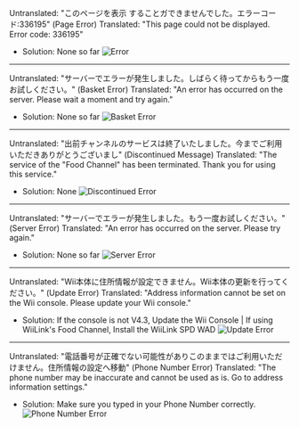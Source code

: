 Untranslated: "このページを表示 することガできませんでした。エラーコード:336195" (Page Error)
Translated: "This page could not be displayed. Error code: 336195"
- Solution: None so far
  ![Error](https://cdn.discordapp.com/attachments/1157753440898908202/1157753851856830614/Food.jpg?ex=65341fcc&is=6521aacc&hm=925479df364be0ea2a14898602ac6d86b98bd7aceb018ac8079b7a06825557a5&)
____
Untranslated: "サーバーでエラーが発生しました。しばらく待ってからもう一度お試しください。" (Basket Error)
Translated: "An error has occurred on the server. Please wait a moment and try again."
- Solution: None so far
  ![Basket Error](https://github.com/nami1yt/Japanese-Wii-Errors/assets/135884307/a4490c53-4f17-4a43-b3a5-27a1e5ae20ab)
____
Untranslated: "出前チャンネルのサービスは終了いたしました。今までご利用いただきありがとうございまし" (Discontinued Message)
Translated: "The service of the "Food Channel" has been terminated. Thank you for using this service."
- Solution: None
 ![Discontinued Error](https://github.com/nami1yt/Japanese-Wii-Errors/assets/135884307/b461d652-b13f-4292-95f8-6280878813b4)
____
Untranslated: "サーバーでエラーが発生しました。もう一度お試しください。" (Server Error)
Translated: "An error has occurred on the server. Please try again."
- Solution: None so far
  ![Server Error](https://github.com/nami1yt/Japanese-Wii-Errors/assets/135884307/5f7c0315-0728-4ae2-ac67-0443d33573d5)
____
Untranslated: "Wii本体に住所情報が設定できません。Wii本体の更新を行ってください。" (Update Error)
Translated: "Address information cannot be set on the Wii console. Please update your Wii console."
- Solution: If the console is not V4.3, Update the Wii Console | If using WiiLink's Food Channel, Install the WiiLink SPD WAD
  ![Update Error](https://cdn.discordapp.com/attachments/1161003842209599618/1161003842494799952/20231009_201312.jpg?ex=6536b816&is=65244316&hm=98c71e926e05a858a679aff6da4d1041ee94f7cd288dad8b803638ffbfe98151&)
____
Untranslated: "電話番号が正確でない可能性がありこのままではご利用いただけません。住所情報の設定へ移動" (Phone Number Error)
Translated: "The phone number may be inaccurate and cannot be used as is. Go to address information settings."
- Solution: Make sure you typed in your Phone Number correctly.
  ![Phone Number Error](https://cdn.discordapp.com/attachments/1156645123099209889/1156645123451527218/image.png?ex=65301736&is=651da236&hm=e8977639c3c56928ba4feef8896cf2f0de38a430020567de0ac48936f243643c&)
